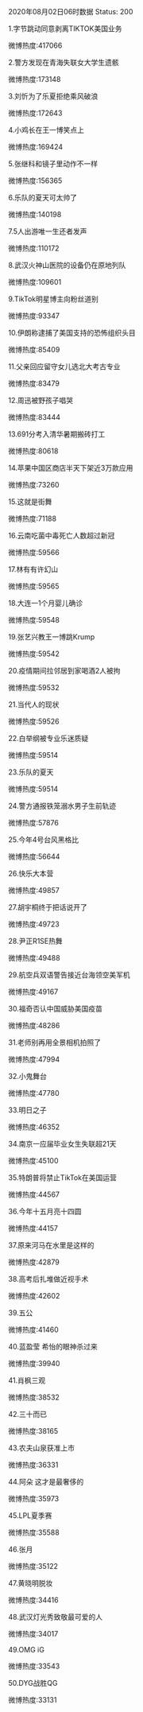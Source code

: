 2020年08月02日06时数据
Status: 200

1.字节跳动同意剥离TIKTOK美国业务

微博热度:417066

2.警方发现在青海失联女大学生遗骸

微博热度:173148

3.刘忻为了乐夏拒绝乘风破浪

微博热度:172643

4.小鸡长在王一博笑点上

微博热度:169424

5.张继科和镜子里动作不一样

微博热度:156365

6.乐队的夏天可太帅了

微博热度:140198

7.5人出游唯一生还者发声

微博热度:110172

8.武汉火神山医院的设备仍在原地列队

微博热度:109601

9.TikTok明星博主向粉丝道别

微博热度:93347

10.伊朗称逮捕了美国支持的恐怖组织头目

微博热度:85409

11.父亲回应留守女儿选北大考古专业

微博热度:83479

12.周迅被野孩子唱哭

微博热度:83444

13.691分考入清华暑期搬砖打工

微博热度:80618

14.苹果中国区商店半天下架近3万款应用

微博热度:73260

15.这就是街舞

微博热度:71188

16.云南吃菌中毒死亡人数超过新冠

微博热度:59566

17.林有有许幻山

微博热度:59565

18.大连一1个月婴儿确诊

微博热度:59548

19.张艺兴教王一博跳Krump

微博热度:59542

20.疫情期间拉邻居到家喝酒2人被拘

微博热度:59532

21.当代人的现状

微博热度:59526

22.白举纲被专业乐迷质疑

微博热度:59514

23.乐队的夏天

微博热度:59514

24.警方通报铁笼溺水男子生前轨迹

微博热度:57876

25.今年4号台风黑格比

微博热度:56644

26.快乐大本营

微博热度:49857

27.胡宇桐终于把话说开了

微博热度:49723

28.尹正R1SE热舞

微博热度:49488

29.航空兵双语警告接近台海领空美军机

微博热度:49167

30.福奇否认中国威胁美国疫苗

微博热度:48286

31.老师别再用全景相机拍照了

微博热度:47994

32.小鬼舞台

微博热度:47780

33.明日之子

微博热度:46352

34.南京一应届毕业女生失联超21天

微博热度:45100

35.特朗普将禁止TikTok在美国运营

微博热度:44567

36.今年十五月亮十四圆

微博热度:44157

37.原来河马在水里是这样的

微博热度:42879

38.高考后扎堆做近视手术

微博热度:42602

39.五公

微博热度:41460

40.蓝盈莹 希怡的眼神杀过来

微博热度:39940

41.肖枫三观

微博热度:38532

42.三十而已

微博热度:38165

43.农夫山泉获准上市

微博热度:36331

44.阿朵 这才是最奢侈的

微博热度:35973

45.LPL夏季赛

微博热度:35588

46.张月

微博热度:35122

47.黄晓明脱妆

微博热度:34416

48.武汉灯光秀致敬最可爱的人

微博热度:34017

49.OMG iG

微博热度:33543

50.DYG战胜QG

微博热度:33131

